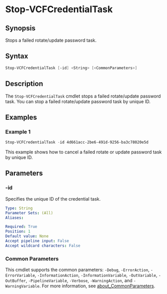 # Stop-VCFCredentialTask

## Synopsis

Stops a failed rotate/update password task.

## Syntax

```powershell
Stop-VCFCredentialTask [-id] <String> [<CommonParameters>]
```

## Description

The `Stop-VCFCredentialTask` cmdlet stops a failed rotate/update password task. You can stop a failed rotate/update password task by unique ID.

## Examples

### Example 1

```powershell
Stop-VCFCredentialTask -id 4d661acc-2be6-491d-9256-ba3c78020e5d
```

This example shows how to cancel a failed rotate or update password task by unique ID.

## Parameters

### -id

Specifies the unique ID of the credential task.

```yaml
Type: String
Parameter Sets: (All)
Aliases:

Required: True
Position: 1
Default value: None
Accept pipeline input: False
Accept wildcard characters: False
```

### Common Parameters

This cmdlet supports the common parameters: `-Debug`, `-ErrorAction`, `-ErrorVariable`, `-InformationAction`, `-InformationVariable`, `-OutVariable`, `-OutBuffer`, `-PipelineVariable`, `-Verbose`, `-WarningAction`, and `-WarningVariable`. For more information, see [about_CommonParameters](http://go.microsoft.com/fwlink/?LinkID=113216).
